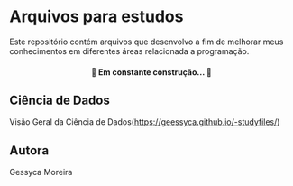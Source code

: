 <h1>Arquivos para estudos</h1>
Este repositório contém arquivos que desenvolvo a fim de melhorar meus conhecimentos em diferentes áreas relacionada a programação.

<h4 align="center"> 
	🚧  Em constante construção...  🚧
</h4>

<h2>Ciência de Dados</h2>

Visão Geral da Ciência de Dados(https://geessyca.github.io/-studyfiles/)

<h2>Autora</h2>
Gessyca Moreira

